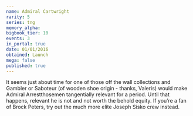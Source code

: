 ```yaml
---
name: Admiral Cartwright
rarity: 5
series: tng
memory_alpha:
bigbook_tier: 10
events: 3
in_portal: true
date: 01/01/2016
obtained: Launch
mega: false
published: true
---
```


It seems just about time for one of those off the wall collections and Gambler or Saboteur (of wooden shoe origin - thanks, Valeris) would make Admiral Arrestthosemen tangentially relevant for a period. Until that happens, relevant he is not and not worth the behold equity. If you’re a fan of Brock Peters, try out the much more elite Joseph Sisko crew instead.
